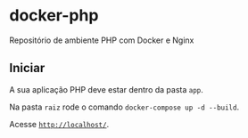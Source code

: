 # docker-php
Repositório de ambiente PHP com Docker e Nginx

## Iniciar

A sua aplicação PHP deve estar dentro da pasta `app`.

Na pasta `raiz` rode o comando `docker-compose up -d --build`.

Acesse <a href="http://localhost/">`http://localhost/`</a>.
